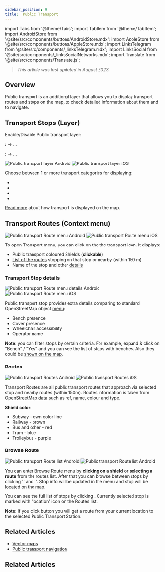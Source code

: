 ```yaml
---
sidebar_position: 9
title:  Public Transport
---
```


import Tabs from '@theme/Tabs';
import TabItem from '@theme/TabItem';
import AndroidStore from '@site/src/components/buttons/AndroidStore.mdx';
import AppleStore from '@site/src/components/buttons/AppleStore.mdx';
import LinksTelegram from '@site/src/components/_linksTelegram.mdx';
import LinksSocial from '@site/src/components/_linksSocialNetworks.mdx';
import Translate from '@site/src/components/Translate.js';

> *This article was last updated in August 2023.*
## Overview

Public transport is an additional layer that allows you to display transport routes and stops on the map, to check detailed information about them and to navigate.

## Transport Stops (Layer)

Enable/Disable Public transport layer:

**<Translate android="true" ids="android_button_seq"/>:** <Translate android="true" ids="shared_string_menu,configure_map,rendering_category_transport"/> → &#8230;

<p> </p>

**<Translate ios="true" ids="ios_button_seq"/>:** <Translate ios="true" ids="shared_string_menu,configure_map,rendering_category_transport"/> → &#8230;

<p> </p>

![Public transport layer Android](@site/static/img/map/pt_layer_android.png) ![Public transport layer iOS](@site/static/img/map/pt_layer_ios.png) 

Choose between 1 or more transport categories for displaying:
- <Translate android="true" ids="rendering_attr_transportStops_name"/>
- <Translate android="true" ids="rendering_attr_publicTransportMode_name"/>
- <Translate android="true" ids="rendering_attr_tramTrainRoutes_name"/>
- <Translate android="true" ids="rendering_attr_subwayMode_name"/>

[Read more](../map/vector-maps.md#transport) about how transport is displayed on the map.

## Transport Routes (Context menu)

![Public transport Route menu Android](@site/static/img/map/pt_routemenu_android.png) ![Public transport Route menu iOS](@site/static/img/map/pt_routemenu_ios.png)

To open Transport menu, you can click on the the transport icon. It displays:
- Public transport coloured Shields (**clickable**)
- [List of the routes](#routes) stopping on that stop or nearby (within 150 m)
- Name of the stop and other [details](#transport-stop-details)

### Transport Stop details

![Public transport Route menu details Android](@site/static/img/map/pt_routemenu_details_android.png) ![Public transport Route menu iOS](@site/static/img/map/pt_routemenu_details_ios.png)

Public transport stop provides extra details comparing to standard OpenStreetMap object [menu](../map/map-context-menu.md#details):
- Bench presence
- Cover presence
- Wheelchair accessibility
- Operator name

**Note**: you can filter stops by certain criteria. For example, expand & click on "Bench" / "Yes" and you can see the list of stops with benches. Also they could be [shown on the map](../map/point-layers-on-map.md#search-results-poi-on-the-map).


### Routes 

![Public transport Routes Android](@site/static/img/map/pt_routes_android.png) ![Public transport Routes iOS](@site/static/img/map/pt_routes_ios.png) 

Transport Routes are all public transport routes that approach via selected stop and nearby routes (within 150m). Routes information is taken from [OpenStreetMap data](https://wiki.openstreetmap.org/wiki/Public_transport) such as ref, name, colour and type.

**Shield color**:
- Subway - own color line 
- Railway - brown
- Bus and other - red
- Tram - blue
- Trolleybus - purple

### Browse Route

![Public transport Route list Android](@site/static/img/map/pt_route_list_android.png)  ![Public transport Route list Android](@site/static/img/map/pt_route_list_ios.png) 

You can enter Browse Route menu by **clicking on a shield** or **selecting a route** from the routes list. After that you can browse between stops by clicking  '<Translate android="true" ids="shared_string_previous"/>' and '<Translate android="true" ids="shared_string_next"/>'. Stop info will be updated in the menu and stop will be located on the map.

You can see the full list of stops by clicking <Translate android="true" ids="rendering_category_details"/>. Currently selected stop is marked with 'location' icon on the Routes list.

**Note**: If you click <Translate android="true" ids="get_directions"/> button you will get a route from your current location to the selected Public Transport Station.

## Related Articles

- [Vector maps](../map/vector-maps.md) 
- [Public transport navigation](../navigation/routing/public-transport-navigation.md)
  

## Related Articles
